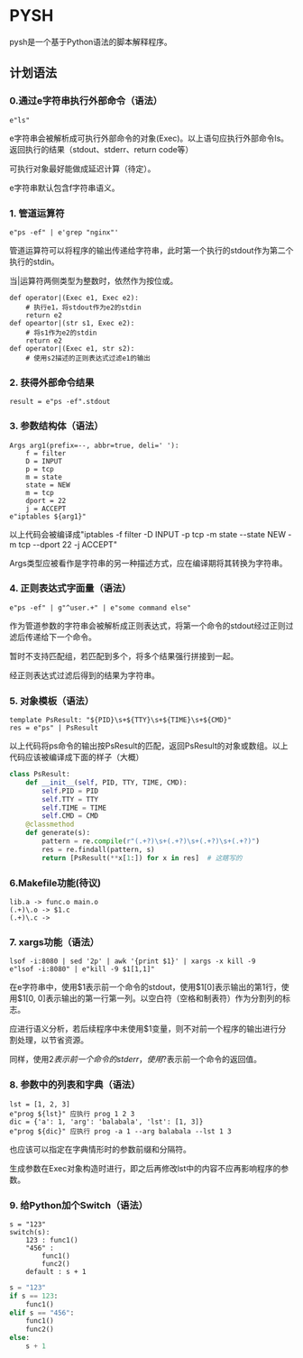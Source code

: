 # PYSH

pysh是一个基于Python语法的脚本解释程序。

## 计划语法

### 0.通过e字符串执行外部命令（语法）

```
e"ls"
```

e字符串会被解析成可执行外部命令的对象(Exec)。以上语句应执行外部命令ls。返回执行的结果（stdout、stderr、return code等）

可执行对象最好能做成延迟计算（待定）。

e字符串默认包含f字符串语义。

### 1. 管道运算符

```
e"ps -ef" | e'grep "nginx"'
```

管道运算符可以将程序的输出传递给字符串，此时第一个执行的stdout作为第二个执行的stdin。

当|运算符两侧类型为整数时，依然作为按位或。

```
def operator|(Exec e1, Exec e2):
	# 执行e1，将stdout作为e2的stdin
	return e2
def opeartor|(str s1, Exec e2):
	# 将s1作为e2的stdin
	return e2
def operator|(Exec e1, str s2):
	# 使用s2描述的正则表达式过滤e1的输出
```

### 2. 获得外部命令结果

```
result = e"ps -ef".stdout
```

### 3. 参数结构体（语法）

```
Args arg1(prefix=--, abbr=true, deli=' '):
	f = filter
	D = INPUT
	p = tcp
	m = state
	state = NEW
	m = tcp
	dport = 22
	j = ACCEPT
e"iptables ${arg1}"
```

以上代码会被编译成"iptables -f filter -D INPUT -p tcp -m state --state NEW -m tcp --dport 22 -j ACCEPT"

Args类型应被看作是字符串的另一种描述方式，应在编译期将其转换为字符串。

### 4. 正则表达式字面量（语法）

```
e"ps -ef" | g"^user.+" | e"some command else"
```

作为管道参数的字符串会被解析成正则表达式，将第一个命令的stdout经过正则过滤后传递给下一个命令。

暂时不支持匹配组，若匹配到多个，将多个结果强行拼接到一起。

经正则表达式过滤后得到的结果为字符串。

### 5. 对象模板（语法）

```
template PsResult: "${PID}\s+${TTY}\s+${TIME}\s+${CMD}"
res = e"ps" | PsResult
```

以上代码将ps命令的输出按PsResult的匹配，返回PsResult的对象或数组。以上代码应该被编译成下面的样子（大概）

```python
class PsResult:
	def __init__(self, PID, TTY, TIME, CMD):
        self.PID = PID
        self.TTY = TTY
        self.TIME = TIME
        self.CMD = CMD
    @classmethod
    def generate(s):
        pattern = re.compile(r"(.+?)\s+(.+?)\s+(.+?)\s+(.+?)")
        res = re.findall(pattern, s)
        return [PsResult(**x[1:]) for x in res]  # 这瞎写的
```

### 6.Makefile功能(待议)

```
lib.a -> func.o main.o
(.+)\.o -> $1.c
(.+)\.c -> 
```

### 7. xargs功能（语法）

```
lsof -i:8080 | sed '2p' | awk '{print $1}' | xargs -x kill -9
e"lsof -i:8080" | e"kill -9 $1[1,1]"
```

在e字符串中，使用\$1表示前一个命令的stdout，使用\$1[0]表示输出的第1行，使用\$1[0, 0]表示输出的第一行第一列。以空白符（空格和制表符）作为分割列的标志。

应进行语义分析，若后续程序中未使用\$1变量，则不对前一个程序的输出进行分割处理，以节省资源。

同样，使用$2表示前一个命令的stderr，使用$?表示前一个命令的返回值。

### 8. 参数中的列表和字典（语法）

```
lst = [1, 2, 3]
e"prog ${lst}" 应执行 prog 1 2 3
dic = {'a': 1, 'arg': 'balabala', 'lst': [1, 3]}
e"prog ${dic}" 应执行 prog -a 1 --arg balabala --lst 1 3
```

也应该可以指定在字典情形时的参数前缀和分隔符。

生成参数在Exec对象构造时进行，即之后再修改lst中的内容不应再影响程序的参数。

### 9. 给Python加个Switch（语法）

```
s = "123"
switch(s):
	123 : func1()
	"456" :
		func1()
		func2()
	default : s + 1
```

```python
s = "123"
if s == 123:
    func1()
elif s == "456":
    func1()
    func2()
else:
    s + 1
```



